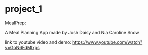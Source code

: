 # project_1

MealPrep:

A Meal Planning App made by Josh Daisy and Nia Caroline Snow

link to youtube video and demo: https://www.youtube.com/watch?v=GoN6FdMIxgs
